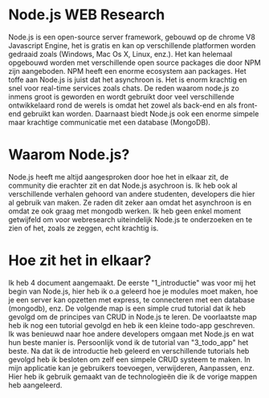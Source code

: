 # Node.js WEB Research

Node.js is een open-source server framework, gebouwd op de chrome V8 Javascript Engine, het is gratis en kan op verschillende platformen worden gedraaid zoals (Windows, Mac Os X, Linux, enz.). Het kan helemaal opgebouwd worden met verschillende open source packages die door NPM zijn aangeboden. NPM heeft een enorme ecosystem aan packages. Het toffe aan Node.js is juist dat het asynchroon is.
Het is enorm krachtig en snel voor real-time services zoals chats.
De reden waarom node.js zo inmens groot is geworden en wordt gebruikt door veel verschillende ontwikkelaard rond de werels is omdat het zowel als back-end en als front-end gebruikt kan worden.
Daarnaast biedt Node.js ook een enorme simpele maar krachtige communicatie met een database (MongoDB).

# Waarom Node.js?

Node.js heeft me altijd aangesproken door hoe het in elkaar zit, de community die erachter zit en dat Node.js asychroon is. Ik heb ook al verschillende verhalen gehoord van andere studenten, developers die hier al gebruik van maken. Ze raden dit zeker aan omdat het asynchroon is en omdat ze ook graag met mongodb werken. Ik heb geen enkel moment getwijfeld om voor webresearch uiteindelijk Node.js te onderzoeken en te zien of het, zoals ze zeggen, echt krachtig is.

# Hoe zit het in elkaar?
Ik heb 4 document aangemaakt. De eerste "1_introductie" was voor mij het begin van Node.js, hier heb ik o.a geleerd hoe je modules moet maken, hoe je een server kan opzetten met express, te connecteren met een database (mongodb), enz.
De volgende map is een simple crud tutorial dat ik heb gevolgd om de principes van CRUD in Node.js te leren.
De voorlaatste map heb ik nog een tutorial gevolgd en heb ik een kleine todo-app geschreven. Ik was benieuwd naar hoe andere developers omgaan met Node.js en wat hun beste manier is. Persoonlijk vond ik de tutorial van "3_todo_app" het beste.
Na dat ik de introductie heb geleerd en verschillende tutorials heb gevolgd heb ik besloten om zelf een simpele CRUD systeem te maken. In mijn applicatie kan je gebruikers toevoegen, verwijderen, Aanpassen, enz.
Hier heb ik gebruik gemaakt van de technologieën die ik de vorige mappen heb aangeleerd. 